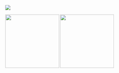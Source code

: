 ![](https://github-profile-summary-cards.vercel.app/api/cards/profile-details?username=shwg8986&theme=dracula)

<p>
<a href="https://github.com/shwg8986">
  <img align="left" height="170px" src="https://github-readme-stats.vercel.app/api?username=shwg8986&count_private=falase&show_icons=true&theme=dracula" />
</a>
<a href="https://github.com/shwg8986">
  <img align="left" height="170px" src="https://github-readme-stats.vercel.app/api/top-langs/?username=shwg8986&layout=compact&theme=dracula" />
</a>
</p>
